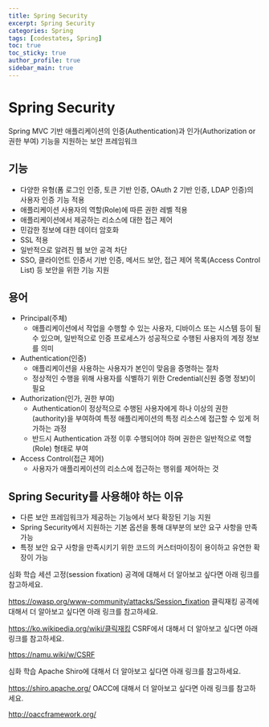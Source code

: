 ```yaml
---
title: Spring Security 
excerpt: Spring Security 
categories: Spring
tags: [codestates, Spring]
toc: true
toc_sticky: true
author_profile: true
sidebar_main: true
---
```


# Spring Security 
 Spring MVC 기반 애플리케이션의 인증(Authentication)과 인가(Authorization or 권한 부여) 기능을 지원하는 보안 프레임워크

## 기능
- 다양한 유형(폼 로그인 인증, 토큰 기반 인증, OAuth 2 기반 인증, LDAP 인증)의 사용자 인증 기능 적용
- 애플리케이션 사용자의 역할(Role)에 따른 권한 레벨 적용
- 애플리케이션에서 제공하는 리소스에 대한 접근 제어
- 민감한 정보에 대한 데이터 암호화
- SSL 적용
- 일반적으로 알려진 웹 보안 공격 차단
-  SSO, 클라이언트 인증서 기반 인증, 메서드 보안, 접근 제어 목록(Access Control List) 등 보안을 위한 기능 지원

## 용어
- Principal(주체)
  - 애플리케이션에서 작업을 수행할 수 있는 사용자, 디바이스 또는 시스템 등이 될 수 있으며, 일반적으로 인증 프로세스가 성공적으로 수행된 사용자의 계정 정보를 의미
- Authentication(인증)
  - 애플리케이션을 사용하는 사용자가 본인이 맞음을 증명하는 절차
  - 정상적인 수행을 위해 사용자를 식별하기 위한 Credential(신원 증명 정보)이 필요
- Authorization(인가, 권한 부여)
  -  Authentication이 정상적으로 수행된 사용자에게 하나 이상의 권한(authority)을 부여하여 특정 애플리케이션의 특정 리소스에 접근할 수 있게 허가하는 과정
  - 반드시 Authentication 과정 이후 수행되어야 하며 권한은 일반적으로 역할(Role) 형태로 부여
- Access Control(접근 제어)
  - 사용자가 애플리케이션의 리소스에 접근하는 행위를 제어하는 것

## Spring Security를 사용해야 하는 이유
- 다른 보안 프레임워크가 제공하는 기능에서 보다 확장된 기능 지원
-  Spring Security에서 지원하는 기본 옵션을 통해 대부분의 보안 요구 사항을 만족 가능
- 특정 보안 요구 사항을 만족시키기 위한 코드의 커스터마이징이 용이하고 유연한 확장이 가능



심화 학습
세션 고정(session fixation) 공격에 대해서 더 알아보고 싶다면 아래 링크를 참고하세요.

https://owasp.org/www-community/attacks/Session_fixation
클릭재킹 공격에 대해서 더 알아보고 싶다면 아래 링크를 참고하세요.

https://ko.wikipedia.org/wiki/클릭재킹
CSRF에서 대해서 더 알아보고 싶다면 아래 링크를 참고하세요.

https://namu.wiki/w/CSRF


심화 학습
Apache Shiro에 대해서 더 알아보고 싶다면 아래 링크를 참고하세요.

https://shiro.apache.org/
OACC에 대해서 더 알아보고 싶다면 아래 링크를 참고하세요.

http://oaccframework.org/